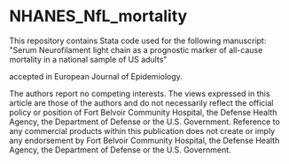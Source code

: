 # NHANES_NfL_mortality

This repository contains Stata code used for the following manuscript:
"Serum Neurofilament light chain as a prognostic marker of all-cause mortality in a national sample of US adults"

accepted in European Journal of Epidemiology. 


The authors report no competing interests. The views expressed in this article are those of the authors and do not necessarily reflect the official policy or position of Fort Belvoir 
Community Hospital, the Defense Health Agency, the Department of Defense or the U.S. Government. Reference to any commercial products within this publication does not 
create or imply any endorsement by Fort Belvoir Community Hospital, the Defense Health Agency, the Department of Defense or the U.S. Government.
